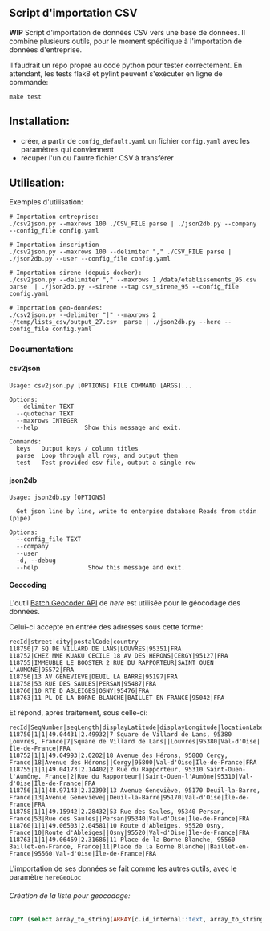 ## Script d'importation CSV
**WIP**
Script d'importation de données CSV vers une base de données. Il combine plusieurs outils, pour le moment
 spécifique à l'importation de données d'entreprise.

Il faudrait un repo propre au code python pour tester correctement. En attendant, les tests flak8 et pylint peuvent s'exécuter en ligne de commande:
```
make test
```

## Installation:
 - créer, a partir de `config_default.yaml` un fichier `config.yaml` avec les paramètres qui conviennent
 - récuper l'un ou l'autre fichier CSV à transférer

## Utilisation:
Exemples d'utilisation:

```
# Importation entreprise:
./csv2json.py --maxrows 100 ./CSV_FILE parse | ./json2db.py --company --config_file config.yaml

# Importation inscription
./csv2json.py --maxrows 100 --delimiter "," ./CSV_FILE parse | ./json2db.py --user --config_file config.yaml

# Importation sirene (depuis docker):
./csv2json.py --delimiter "," --maxrows 1 /data/etablissements_95.csv parse  | ./json2db.py --sirene --tag csv_sirene_95 --config_file config.yaml

# Importation geo-données:
./csv2json.py --delimiter "|" --maxrows 2 ~/temp/lists_csv/output_27.csv  parse | ./json2db.py --here --config_file config.yaml
```

### Documentation:
#### csv2json
```
Usage: csv2json.py [OPTIONS] FILE COMMAND [ARGS]...

Options:
  --delimiter TEXT
  --quotechar TEXT
  --maxrows INTEGER
  --help             Show this message and exit.

Commands:
  keys   Output keys / column titles
  parse  Loop through all rows, and output them
  test   Test provided csv file, output a single row
```

#### json2db
```
Usage: json2db.py [OPTIONS]

  Get json line by line, write to enterpise database Reads from stdin (pipe)

Options:
  --config_file TEXT
  --company
  --user
  -d, --debug
  --help              Show this message and exit.
```

#### Geocoding
L'outil [Batch Geocoder API](https://developer.here.com/documentation/batch-geocoder/topics/introduction.html) de _here_ est utilisée pour le géocodage des données.

Celui-ci accepte en entrée des adresses sous cette forme:
```csv
recId|street|city|postalCode|country
118750|7 SQ DE VILLARD DE LANS|LOUVRES|95351|FRA
118752|CHEZ MME KUAKU CECILE 18 AV DES HERONS|CERGY|95127|FRA
118755|IMMEUBLE LE BOOSTER 2 RUE DU RAPPORTEUR|SAINT OUEN L'AUMONE|95572|FRA
118756|13 AV GENEVIEVE|DEUIL LA BARRE|95197|FRA
118758|53 RUE DES SAULES|PERSAN|95487|FRA
118760|10 RTE D ABLEIGES|OSNY|95476|FRA
118763|11 PL DE LA BORNE BLANCHE|BAILLET EN FRANCE|95042|FRA
```

Et répond, après traitement, sous celle-ci:
```
recId|SeqNumber|seqLength|displayLatitude|displayLongitude|locationLabel|houseNumber|street|district|city|postalCode|county|state|country
118750|1|1|49.04431|2.49932|7 Square de Villard de Lans, 95380 Louvres, France|7|Square de Villard de Lans||Louvres|95380|Val-d'Oise|Île-de-France|FRA
118752|1|1|49.04993|2.0202|18 Avenue des Hérons, 95800 Cergy, France|18|Avenue des Hérons||Cergy|95800|Val-d'Oise|Île-de-France|FRA
118755|1|1|49.04173|2.14402|2 Rue du Rapporteur, 95310 Saint-Ouen-l'Aumône, France|2|Rue du Rapporteur||Saint-Ouen-l'Aumône|95310|Val-d'Oise|Île-de-France|FRA
118756|1|1|48.97143|2.32393|13 Avenue Geneviève, 95170 Deuil-la-Barre, France|13|Avenue Geneviève||Deuil-la-Barre|95170|Val-d'Oise|Île-de-France|FRA
118758|1|1|49.15942|2.28432|53 Rue des Saules, 95340 Persan, France|53|Rue des Saules||Persan|95340|Val-d'Oise|Île-de-France|FRA
118760|1|1|49.06503|2.04581|10 Route d'Ableiges, 95520 Osny, France|10|Route d'Ableiges||Osny|95520|Val-d'Oise|Île-de-France|FRA
118763|1|1|49.06469|2.31686|11 Place de la Borne Blanche, 95560 Baillet-en-France, France|11|Place de la Borne Blanche||Baillet-en-France|95560|Val-d'Oise|Île-de-France|FRA
```

L'importation de ses données se fait comme les autres outils, avec le paramètre `hereGeoLoc`


###### Création de la liste pour geocodage:
```sql
COPY (select array_to_string(ARRAY[c.id_internal::text, array_to_string(addr, ' '), postal_commune, postal_code, 'FRA'], '|') from company c inner join company_contact cc on c.id_internal = cc.id_company where cc.postal_code LIKE 'XX%') TO '/tmp/list_XX.csv' (format csv, delimiter '|', quote '$');
```
